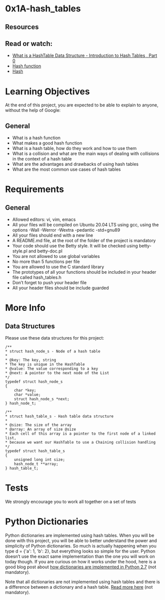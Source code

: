 # **0x1A-hash_tables**
## **Resources**

## Read or watch:

* [What is a HashTable Data Structure - Introduction to Hash Tables , Part 0](https://intranet.hbtn.io/rltoken/uodWZz-2jyHReOeToaLNdQ)
* [Hash function](https://intranet.hbtn.io/rltoken/YiFi_oMjd9cZ4VepsS2RKQ)
* [Hash](https://intranet.hbtn.io/rltoken/Kswyyb1f2JY3dn-3TEckUQ) 

# **Learning Objectives**

At the end of this project, you are expected to be able to explain to anyone, without the help of Google:

## General

* What is a hash function
* What makes a good hash function
* What is a hash table, how do they work and how to use them
* What is a collision and what are the main ways of dealing with collisions in the context of a hash table
* What are the advantages and drawbacks of using hash tables
* What are the most common use cases of hash tables

# **Requirements**
## General

* Allowed editors: vi, vim, emacs
* All your files will be compiled on Ubuntu 20.04 LTS using gcc, using the options -Wall -Werror -Wextra -pedantic -std=gnu89
* All your files should end with a new line
* A README.md file, at the root of the folder of the project is mandatory
* Your code should use the Betty style. It will be checked using betty-style.pl and betty-doc.pl
* You are not allowed to use global variables
* No more than 5 functions per file
* You are allowed to use the C standard library
* The prototypes of all your functions should be included in your header file called hash_tables.h
* Don’t forget to push your header file
* All your header files should be include guarded

# **More Info**
## Data Structures

Please use these data structures for this project:

    /**
    * struct hash_node_s - Node of a hash table
    *
    * @key: The key, string
    * The key is unique in the HashTable
    * @value: The value corresponding to a key
    * @next: A pointer to the next node of the List
    */
    typedef struct hash_node_s
    {
        char *key;
        char *value;
        struct hash_node_s *next;
    } hash_node_t;

    /**
    * struct hash_table_s - Hash table data structure
    *
    * @size: The size of the array
    * @array: An array of size @size
    * Each cell of this array is a pointer to the first node of a linked list,
    * because we want our HashTable to use a Chaining collision handling
    */
    typedef struct hash_table_s
    {
        unsigned long int size;
        hash_node_t **array;
    } hash_table_t;

# **Tests**

We strongly encourage you to work all together on a set of tests

# **Python Dictionaries**

Python dictionaries are implemented using hash tables. When you will be done with this project, you will be able to better understand the power and simplicity of Python dictionaries. So much is actually happening when you type d = {'a': 1, 'b': 2}, but everything looks so simple for the user. Python doesn’t use the exact same implementation than the one you will work on today though. If you are curious on how it works under the hood, here is a good blog post about [how dictionaries are implemented in Python 2.7](https://intranet.hbtn.io/rltoken/xbVAHxQXggTizbyADfqVHA) (not mandatory).

Note that all dictionaries are not implemented using hash tables and there is a difference between a dictionary and a hash table. [Read more here](https://intranet.hbtn.io/rltoken/KqbaAcY0JIUDHcP-AcILhA) (not mandatory).